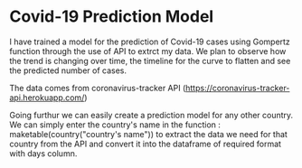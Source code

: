# Covid-19 Prediction Model

I have trained a model for the prediction of Covid-19 cases using Gompertz function through the use of API to extrct my data. 
We plan to observe how the trend is changing over time, the timeline for the curve to flatten and see the predicted number of cases. 

The data comes from coronavirus-tracker API  (https://coronavirus-tracker-api.herokuapp.com/) 

Going furthur we can easily create a prediction model for any other country. We can simply enter the country's name in the function : maketable(country("country's name")) to extract the data we need for that country from the API and convert it into the dataframe of required format with days column. 

